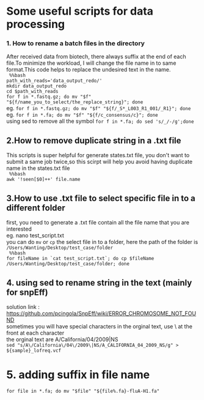 # Some useful scripts for data processing

### 1. How to rename a batch files in the directory
After received data from biotech, there always suffix at the end of each file.To minimize the workload, I will change the file name in to same format.This code helps to replace the undesired text in the name.<br>
``` %%bash``` <br>
```path_with_reads='data_output_redo/'``` <br>
```mkdir data_output_redo``` <br>
```cd $path_with_reads``` <br>
```for f in *.fastq.gz; do mv "$f" "${f/name_you_to_select/the_replace_string}"; done ``` <br>
eg. ```for f in *.fastq.gz; do mv "$f" "${f/_S*_L003_R1_001/_R1}"; done ``` <br>
eg. ```for f in *.fa; do mv "$f" "${f/c_consensus/c}"; done ``` <br>
using sed to remove all the symbol ```for f in *.fa; do sed 's/_/-/g';done```<br>

## 2.How to remove duplicate string in a .txt file
This scripts is super helpful for generate states.txt file, you don't want to submit a same job twice,so this scirpt will help you avoid having duplicate name in the states.txt file <br>
``` %%bash``` <br>
``` awk '!seen[$0]++' file.name ```

## 3.How to use .txt file to select specific file in to a different folder
first, you need to generate a .txt file contain all the file name that you are interested <br>
eg. nano test_script.txt  <br>
you can do ```mv``` or ```cp``` the select file in to a folder, here the path of the folder is ```/Users/Wanting/Desktop/test_case/folder```<br>
``` %%bash``` <br>
``` for fileName in `cat test_script.txt`; do cp $fileName /Users/Wanting/Desktop/test_case/folder; done ```

## 4. using sed to rename string in the text (mainly for snpEff)
solution link : https://github.com/pcingola/SnpEff/wiki/ERROR_CHROMOSOME_NOT_FOUND <br>
sometimes you will have special characters in the orginal text, use \ at the front at each character <br>
the orginal text are A/California/04/2009|NS <br>
``` sed "s/A\/California\/04\/2009\|NS/A_CALIFORNIA_04_2009_NS/g" > ${sample}_lofreq.vcf ```

# 5. adding suffix in file name 
``` for file in *.fa; do mv "$file" "${file%.fa}-fluA-H1.fa" ``` <br>

